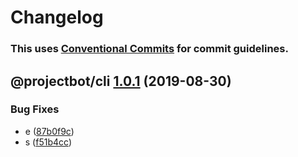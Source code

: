 # Changelog

### This uses [Conventional Commits](https://conventionalcommits.org) for commit guidelines.

## @projectbot/cli [1.0.1](https://github.com/atiltedtree/projectbot/compare/@projectbot/cli@1.0.0...@projectbot/cli@1.0.1) (2019-08-30)


### Bug Fixes

* e ([87b0f9c](https://github.com/atiltedtree/projectbot/commit/87b0f9c))
* s ([f51b4cc](https://github.com/atiltedtree/projectbot/commit/f51b4cc))
